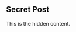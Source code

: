 <script>
  var password = prompt("Enter password:");
  if (password !== "yourpassword") {
    document.body.innerHTML = "<h2>Access Denied!</h2>";
  }
</script>

<div id="protected-content">
  <h2>Secret Post</h2>
  <p>This is the hidden content.</p>
</div>